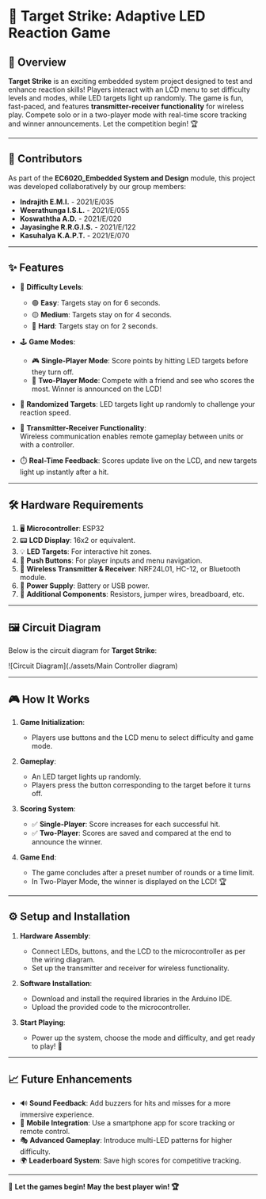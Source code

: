 # 🎯 **Target Strike: Adaptive LED Reaction Game**

## 🚀 **Overview**
**Target Strike** is an exciting embedded system project designed to test and enhance reaction skills! Players interact with an LCD menu to set difficulty levels and modes, while LED targets light up randomly. The game is fun, fast-paced, and features **transmitter-receiver functionality** for wireless play. Compete solo or in a two-player mode with real-time score tracking and winner announcements. Let the competition begin! 🏆

---

## 🤝 **Contributors**

As part of the **EC6020_Embedded System and Design** module, this project was developed collaboratively by our group members:  

- **Indrajith E.M.I.** - 2021/E/035  
- **Weerathunga I.S.L.** - 2021/E/055  
- **Koswaththa A.D.** - 2021/E/020  
- **Jayasinghe R.R.G.I.S.** - 2021/E/122  
- **Kasuhalya K.A.P.T.** - 2021/E/070  

---
## ✨ **Features**
- 🔧 **Difficulty Levels**:  
  - 🟢 **Easy**: Targets stay on for 6 seconds.  
  - 🟡 **Medium**: Targets stay on for 4 seconds.  
  - 🔴 **Hard**: Targets stay on for 2 seconds.  

- 🕹️ **Game Modes**:  
  - 🎮 **Single-Player Mode**: Score points by hitting LED targets before they turn off.  
  - 🤼 **Two-Player Mode**: Compete with a friend and see who scores the most. Winner is announced on the LCD!

- 🎲 **Randomized Targets**: LED targets light up randomly to challenge your reaction speed.

- 📡 **Transmitter-Receiver Functionality**:  
  Wireless communication enables remote gameplay between units or with a controller.

- ⏱️ **Real-Time Feedback**: Scores update live on the LCD, and new targets light up instantly after a hit.

---

## 🛠️ **Hardware Requirements**
1. 🖥️ **Microcontroller**: ESP32  
2. 📟 **LCD Display**: 16x2 or equivalent.  
3. 💡 **LED Targets**: For interactive hit zones.  
4. 🔘 **Push Buttons**: For player inputs and menu navigation.  
5. 📡 **Wireless Transmitter & Receiver**: NRF24L01, HC-12, or Bluetooth module.  
6. 🔋 **Power Supply**: Battery or USB power.  
7. 🧰 **Additional Components**: Resistors, jumper wires, breadboard, etc.

---

## 🖼️ Circuit Diagram

Below is the circuit diagram for **Target Strike**:

![Circuit Diagram](./assets/Main Controller diagram)

---

## 🎮 **How It Works**
1. **Game Initialization**:  
   - Players use buttons and the LCD menu to select difficulty and game mode.  

2. **Gameplay**:  
   - An LED target lights up randomly.  
   - Players press the button corresponding to the target before it turns off.  

3. **Scoring System**:  
   - ✅ **Single-Player**: Score increases for each successful hit.  
   - ✅ **Two-Player**: Scores are saved and compared at the end to announce the winner.

4. **Game End**:  
   - The game concludes after a preset number of rounds or a time limit.  
   - In Two-Player Mode, the winner is displayed on the LCD! 🏆

---

## ⚙️ **Setup and Installation**
1. **Hardware Assembly**:  
   - Connect LEDs, buttons, and the LCD to the microcontroller as per the wiring diagram.  
   - Set up the transmitter and receiver for wireless functionality.  

2. **Software Installation**:  
   - Download and install the required libraries in the Arduino IDE.  
   - Upload the provided code to the microcontroller.  

3. **Start Playing**:  
   - Power up the system, choose the mode and difficulty, and get ready to play! 🎉

---

## 📈 **Future Enhancements**
- 🔊 **Sound Feedback**: Add buzzers for hits and misses for a more immersive experience.  
- 📱 **Mobile Integration**: Use a smartphone app for score tracking or remote control.  
- 🎭 **Advanced Gameplay**: Introduce multi-LED patterns for higher difficulty.  
- 🌍 **Leaderboard System**: Save high scores for competitive tracking.  

---

🎉 **Let the games begin! May the best player win! 🏆**
